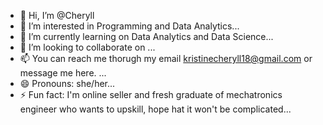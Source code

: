 - 👋 Hi, I’m @Cheryll
- 👀 I’m interested in Programming and Data Analytics...
- 🌱 I’m currently learning on Data Analytics and Data Science...
- 💞️ I’m looking to collaborate on ...
- 📫 You can reach me thorugh my email kristinecheryll18@gmail.com or message me here. ...
- 😄 Pronouns: she/her...
- ⚡ Fun fact: I'm online seller and fresh graduate of mechatronics engineer who wants to upskill, hope hat it won't be complicated...

<!---
cheryll18/cheryll18 is a ✨ special ✨ repository because its `README.md` (this file) appears on your GitHub profile.
You can click the Preview link to take a look at your changes.
--->
